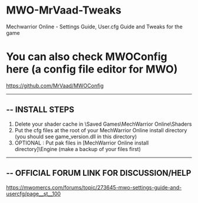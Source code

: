 # MWO-MrVaad-Tweaks
Mechwarrior Online - Settings Guide, User.cfg Guide and Tweaks for the game

# You can also check MWOConfig here (a config file editor for MWO)
https://github.com/MrVaad/MWOConfig

--------------------------------------------------------------------------------------------------------
-- INSTALL STEPS
--------------------------------------------------------------------------------------------------------

1. Delete your shader cache in \Saved Games\MechWarrior Online\Shaders
2. Put the cfg files at the root of your MechWarrior Online install directory (you should see game_version.dll in this directory)
3. OPTIONAL : Put pak files in [MechWarrior Online install directory]\Engine (make a backup of your files first)

--------------------------------------------------------------------------------------------------------
-- OFFICIAL FORUM LINK FOR DISCUSSION/HELP
--------------------------------------------------------------------------------------------------------
https://mwomercs.com/forums/topic/273645-mwo-settings-guide-and-usercfg/page__st__100
